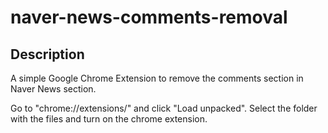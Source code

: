 # naver-news-comments-removal

## Description

A simple Google Chrome Extension to remove the comments section in Naver News section.

Go to "chrome://extensions/" and click "Load unpacked". Select the folder with the files and turn on the chrome extension.
